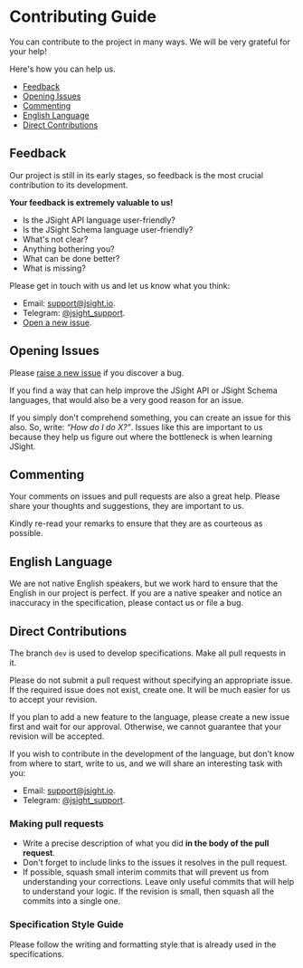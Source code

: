 # Contributing Guide

You can contribute to the project in many ways. We will be very grateful for your help!

Here's how you can help us.

* [Feedback](#feedback)
* [Opening Issues](#opening-issues)
* [Commenting](#commenting)
* [English Language](#english-language)
* [Direct Contributions](#direct-contributions)

## Feedback

Our project is still in its early stages, so feedback is the most crucial contribution to its
development.

**Your feedback is extremely valuable to us!**

- Is the JSight API language user-friendly?
- Is the JSight Schema language user-friendly?
- What's not clear?
- Anything bothering you?
- What can be done better?
- What is missing?

Please get in touch with us and let us know what you think:

- Email: [support@jsight.io](mailto:support@jsight.io).
- Telegram: [@jsight_support](https://t.me/jsight_support).
- [Open a new issue](https://github.com/jsightapi/specification/issues/new).

## Opening Issues

Please [raise a new issue](https://github.com/jsightapi/specification/issues/new) if you discover a
bug.

If you find a way that can help improve the JSight API or JSight Schema languages, that would also
be a very good reason for an issue.

If you simply don't comprehend something, you can create an issue for this also. So, write: *“How do
I do X?”*. Issues like this are important to us because they help us figure out where the bottleneck
is when learning JSight.

## Commenting

Your comments on issues and pull requests are also a great help. Please share your thoughts and
suggestions, they are important to us.

Kindly re-read your remarks to ensure that they are as courteous as possible.

## English Language

We are not native English speakers, but we work hard to ensure that the English in our project is
perfect. If you are a native speaker and notice an inaccuracy in the specification, please contact
us or file a bug.

## Direct Contributions

The branch `dev` is used to develop specifications. Make all pull requests in it.

Please do not submit a pull request without specifying an appropriate issue. If the required issue
does not exist, create one. It will be much easier for us to accept your revision.

If you plan to add a new feature to the language, please create a new issue first and wait for our
approval. Otherwise, we cannot guarantee that your revision will be accepted.

If you wish to contribute in the development of the language, but don’t know from where to start,
write to us, and we will share an interesting task with you:

- Email: [support@jsight.io](mailto:support@jsight.io).
- Telegram: [@jsight_support](https://t.me/jsight_support).

### Making pull requests

- Write a precise description of what you did **in the body of the pull request**.
- Don't forget to include links to the issues it resolves in the pull request.
- If possible, squash small interim commits that will prevent us from understanding your
  corrections. Leave only useful commits that will help to understand your logic. If the revision is
  small, then squash all the commits into a single one.

### Specification Style Guide

Please follow the writing and formatting style that is already used in the specifications.

